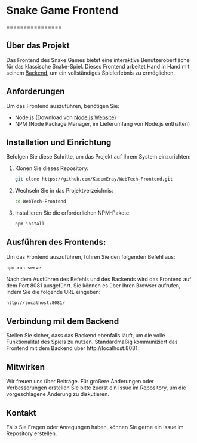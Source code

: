 # Snake Game Frontend
================

## Über das Projekt
Das Frontend des Snake Games bietet eine interaktive Benutzeroberfläche für das klassische Snake-Spiel. Dieses Frontend arbeitet Hand in Hand mit seinem [Backend](https://github.com/KademEray/WebTech-Backend.git), um ein vollständiges Spielerlebnis zu ermöglichen.

## Anforderungen
Um das Frontend auszuführen, benötigen Sie:

- Node.js (Download von [Node.js Website](https://nodejs.org/))
- NPM (Node Package Manager, im Lieferumfang von Node.js enthalten)

## Installation und Einrichtung
Befolgen Sie diese Schritte, um das Projekt auf Ihrem System einzurichten:

1. Klonen Sie dieses Repository:
   ```sh
   git clone https://github.com/KademEray/WebTech-Frontend.git

2. Wechseln Sie in das Projektverzeichnis:
    ```sh
    cd WebTech-Frontend
    ```
   
3. Installieren Sie die erforderlichen NPM-Pakete:
    ```sh
   npm install

## Ausführen des Frontends:
Um das Frontend auszuführen, führen Sie den folgenden Befehl aus:
   ```sh
   npm run serve
   ```

Nach dem Ausführen des Befehls und des Backends wird das Frontend auf dem Port 8081 ausgeführt. Sie können es über Ihren Browser aufrufen, indem Sie die folgende URL eingeben:
   ```sh
   http://localhost:8081/
   ```

## Verbindung mit dem Backend
Stellen Sie sicher, dass das Backend ebenfalls läuft, um die volle Funktionalität des Spiels zu nutzen. Standardmäßig kommuniziert das Frontend mit dem Backend über http://localhost:8081.

## Mitwirken
Wir freuen uns über Beiträge. Für größere Änderungen oder Verbesserungen erstellen Sie bitte zuerst ein Issue im Repository, um die vorgeschlagene Änderung zu diskutieren.

## Kontakt
Falls Sie Fragen oder Anregungen haben, können Sie gerne ein Issue im Repository erstellen.